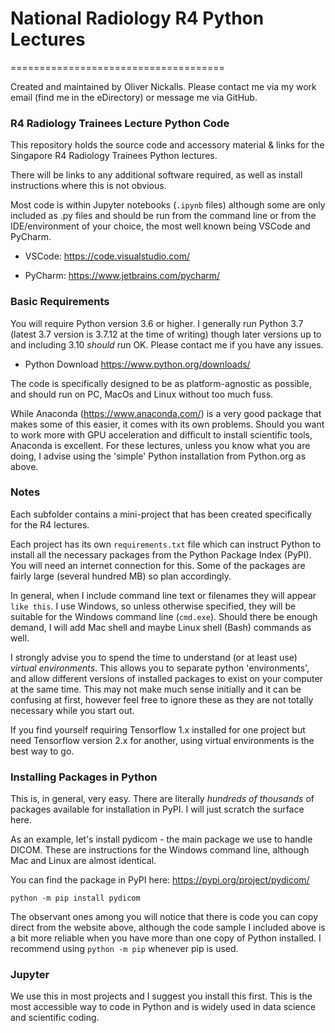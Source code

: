 # National Radiology R4 Python Lectures
=====================================

Created and maintained by Oliver Nickalls. Please contact me via my work email (find me in the eDirectory) or message me via GitHub.

### R4 Radiology Trainees Lecture Python Code

This repository holds the source code and accessory material & links for the Singapore R4 Radiology Trainees Python lectures.

There will be links to any additional software required, as well as install instructions where this is not obvious.

Most code is within Jupyter notebooks (`.ipynb` files) although some are only included as .py files and should be run from the
command line or from the IDE/environment of your choice, the most well known being VSCode and PyCharm.

- VSCode: https://code.visualstudio.com/

- PyCharm: https://www.jetbrains.com/pycharm/

### Basic Requirements

You will require Python version 3.6 or higher.  I generally run Python 3.7 (latest 3.7 version is 3.7.12 at the time of writing) though later versions up to and including 3.10 _should_ run OK.  Please contact me if you have any issues.

- Python Download https://www.python.org/downloads/

The code is specifically designed to be as platform-agnostic as possible, and should run on PC, MacOs and Linux without too much fuss.

While Anaconda (https://www.anaconda.com/) is a very good package that makes some of this easier, it comes with its own problems.  Should you want to work more with GPU acceleration and difficult to install scientific tools, Anaconda is excellent.  For these lectures, unless you know what you are doing, I advise using the 'simple' Python installation from Python.org as above.

### Notes

Each subfolder contains a mini-project that has been created specifically for the R4 lectures.

Each project has its own `requirements.txt` file which can instruct Python to install all the necessary packages from the Python Package Index (PyPI).  You will need an internet connection for this.  Some of the packages are fairly large (several hundred MB) so plan accordingly.

In general, when I include command line text or filenames they will appear `like this`.  I use Windows, so unless otherwise specified, they will be suitable for the Windows command line (`cmd.exe`).  Should there be enough demand, I will add Mac shell and maybe Linux shell (Bash) commands as well.


I strongly advise you to spend the time to understand (or at least use) _virtual environments_.  This allows you to separate python 'environments', and allow different versions of installed packages to exist on your computer at the same time.  This may not make much sense initially and it can be confusing at first, however feel free to ignore these as they are not totally necessary while you start out.

If you find yourself requiring Tensorflow 1.x installed for one project but need Tensorflow version 2.x for another, using virtual environments is the best way to go.

### Installing Packages in Python

This is, in general, very easy.  There are literally _hundreds of thousands_ of packages available for installation in PyPI.  I will just scratch the surface here.

As an example, let's install pydicom - the main package we use to handle DICOM.  These are instructions for the Windows command line, although Mac and Linux are almost identical.

You can find the package in PyPI here: https://pypi.org/project/pydicom/

`python -m pip install pydicom`

The observant ones among you will notice that there is code you can copy direct from the website above, although the code sample I included above is a bit more reliable when you have more than one copy of Python installed.  I recommend using `python -m pip` whenever pip is used.

### Jupyter

We use this in most projects and I suggest you install this first.  This is the most accessible way to code in Python and is widely used in data science and scientific
coding.
